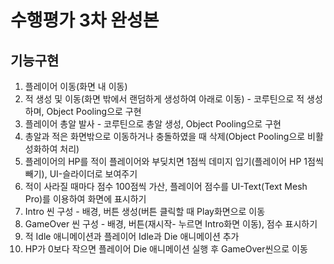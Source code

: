 # 수행평가 3차 완성본

## 기능구현
1. 플레이어 이동(화면 내 이동)
2. 적 생성 및 이동(화면 밖에서 랜덤하게 생성하여 아래로 이동) - 코루틴으로 적 생성하며, Object Pooling으로 구현
3. 플레이어 총알 발사 - 코루틴으로 총알 생성, Object Pooling으로 구현
4. 총알과 적은 화면밖으로 이동하거나 충돌하였을 때 삭제(Object Pooling으로 비활성화하여 처리)
5. 플레이어의 HP를 적이 플레이어와 부딪치면 1점씩 데미지 입기(플레이어 HP 1점씩 빼기), UI-슬라이더로 보여주기
6. 적이 사라질 때마다 점수 100점씩 가산, 플레이어 점수를 UI-Text(Text Mesh Pro)를 이용하여 화면에 표시하기
7. Intro 씬 구성 - 배경, 버튼 생성(버튼 클릭할 때 Play화면으로 이동
8. GameOver 씬 구성 - 배경, 버튼(재시작- 누르면 Intro화면 이동), 점수 표시하기
9. 적 Idle 애니메이션과 플레이어 Idle과 Die 애니메이션 추가
10. HP가 0보다 작으면 플레이어 Die 애니메이션 실행 후 GameOver씬으로 이동
